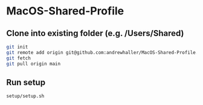 # MacOS-Shared-Profile

## Clone into existing folder (e.g. /Users/Shared)

```bash
git init
git remote add origin git@github.com:andrewhaller/MacOS-Shared-Profile.git
git fetch
git pull origin main
```
## Run setup

```bash
setup/setup.sh
```
